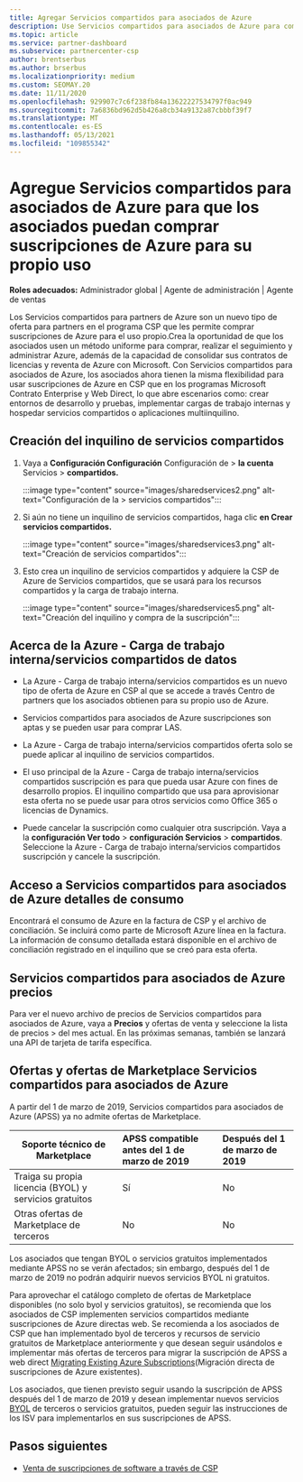 ```yaml
---
title: Agregar Servicios compartidos para asociados de Azure
description: Use Servicios compartidos para asociados de Azure para comprar suscripciones de Azure para su propio uso y para tener un método uniforme para comprar, realizar un seguimiento y administrar Azure.
ms.topic: article
ms.service: partner-dashboard
ms.subservice: partnercenter-csp
author: brentserbus
ms.author: brserbus
ms.localizationpriority: medium
ms.custom: SEOMAY.20
ms.date: 11/11/2020
ms.openlocfilehash: 929907c7c6f238fb84a13622227534797f0ac949
ms.sourcegitcommit: 7a6836bd962d5b426a8cb34a9132a87cbbbf39f7
ms.translationtype: MT
ms.contentlocale: es-ES
ms.lasthandoff: 05/13/2021
ms.locfileid: "109855342"
---
```

# <a name="add-azure-partner-shared-services-so-partners-can-buy-azure-subscriptions-for-their-own-use"></a>Agregue Servicios compartidos para asociados de Azure para que los asociados puedan comprar suscripciones de Azure para su propio uso

**Roles adecuados:** Administrador global | Agente de administración | Agente de ventas

Los Servicios compartidos para partners de Azure son un nuevo tipo de oferta para partners en el programa CSP que les permite comprar suscripciones de Azure para el uso propio.Crea la oportunidad de que los asociados usen un método uniforme para comprar, realizar el seguimiento y administrar Azure, además de la capacidad de consolidar sus contratos de licencias y reventa de Azure con Microsoft. Con Servicios compartidos para asociados de Azure, los asociados ahora tienen la misma flexibilidad para usar suscripciones de Azure en CSP que en los programas Microsoft Contrato Enterprise y Web Direct, lo que abre escenarios como: crear entornos de desarrollo y pruebas, implementar cargas de trabajo internas y hospedar servicios compartidos o aplicaciones multiinquilino.  

## <a name="create-the-shared-services-tenant"></a>Creación del inquilino de servicios compartidos

1. Vaya a **Configuración Configuración** Configuración de  >  **la cuenta** Servicios  >  **compartidos.**

   :::image type="content" source="images/sharedservices2.png" alt-text="Configuración de la > servicios compartidos":::

2. Si aún no tiene un inquilino de servicios compartidos, haga clic **en Crear servicios compartidos.**

   :::image type="content" source="images/sharedservices3.png" alt-text="Creación de servicios compartidos":::

3. Esto crea un inquilino de servicios compartidos y adquiere la CSP de Azure de Servicios compartidos, que se usará para los recursos compartidos y la carga de trabajo interna.

   :::image type="content" source="images/sharedservices5.png" alt-text="Creación del inquilino y compra de la suscripción":::

## <a name="about-the-azure--internalshared-services-offer"></a>Acerca de la Azure - Carga de trabajo interna/servicios compartidos de datos

- La Azure - Carga de trabajo interna/servicios compartidos es un nuevo tipo de oferta de Azure en CSP al que se accede a través Centro de partners que los asociados obtienen para su propio uso de Azure.

- Servicios compartidos para asociados de Azure suscripciones son aptas y se pueden usar para comprar LAS.

- La Azure - Carga de trabajo interna/servicios compartidos oferta solo se puede aplicar al inquilino de servicios compartidos.

- El uso principal de la Azure - Carga de trabajo interna/servicios compartidos suscripción es para que pueda usar Azure con fines de desarrollo propios. El inquilino compartido que usa para aprovisionar esta oferta no se puede usar para otros servicios como Office 365 o licencias de Dynamics.

- Puede cancelar la suscripción como cualquier otra suscripción. Vaya a la **configuración Ver todo**  >  **configuración Servicios**  >  **compartidos**. Seleccione la Azure - Carga de trabajo interna/servicios compartidos suscripción y cancele la suscripción.

## <a name="accessing-azure-partner-shared-services-consumption-details"></a>Acceso a Servicios compartidos para asociados de Azure detalles de consumo

Encontrará el consumo de Azure en la factura de CSP y el archivo de conciliación. Se incluirá como parte de Microsoft Azure línea en la factura. La información de consumo detallada estará disponible en el archivo de conciliación registrado en el inquilino que se creó para esta oferta.

## <a name="azure-partner-shared-services-pricing"></a>Servicios compartidos para asociados de Azure precios

Para ver el nuevo archivo de precios de Servicios compartidos para asociados de Azure, vaya a **Precios** y ofertas de venta y seleccione la lista de precios  >   del mes actual. En las próximas semanas, también se lanzará una API de tarjeta de tarifa específica.

## <a name="marketplace-offers-and-azure-partner-shared-services"></a>Ofertas y ofertas de Marketplace Servicios compartidos para asociados de Azure

A partir del 1 de marzo de 2019, Servicios compartidos para asociados de Azure (APSS) ya no admite ofertas de Marketplace.

|**Soporte técnico de Marketplace**   |**APSS compatible antes del 1 de marzo de 2019**|**Después del 1 de marzo de 2019**|
|---------------------------|:----------------------------|:-------------------|
|Traiga su propia licencia (BYOL) y servicios gratuitos   | Sí   | No|
|Otras ofertas de Marketplace de terceros   | No   |No|

Los asociados que tengan BYOL o servicios gratuitos implementados mediante APSS no se verán afectados; sin embargo, después del 1 de marzo de 2019 no podrán adquirir nuevos servicios BYOL ni gratuitos.

Para aprovechar el catálogo completo de ofertas de Marketplace disponibles (no solo byol y servicios gratuitos), se recomienda que los asociados de CSP implementen servicios compartidos mediante suscripciones de Azure directas web.  Se recomienda a los asociados de CSP que han implementado byol de terceros y recursos de servicio gratuitos de Marketplace anteriormente y que desean seguir usándolos e implementar más ofertas de terceros para migrar la suscripción de APSS a web direct [Migrating Existing Azure Subscriptions](/azure/cloud-solution-provider/migration/migration#migrating-existing-azure-subscriptions)(Migración directa de suscripciones de Azure existentes).

Los asociados, que tienen previsto seguir usando la suscripción de APSS después del 1 de marzo de 2019 y desean implementar nuevos servicios [BYOL](https://azuremarketplace.microsoft.com/marketplace/apps?filters=byol) de terceros o servicios gratuitos, pueden seguir las instrucciones de los ISV para implementarlos en sus suscripciones de APSS.

## <a name="next-steps"></a>Pasos siguientes

- [Venta de suscripciones de software a través de CSP](csp-software-subscriptions.md)